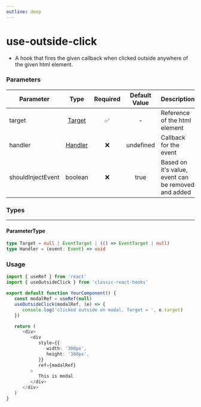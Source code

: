 ```yaml
---
outline: deep
---
```


# use-outside-click

-  A hook that fires the given callback when clicked outside anywhere of the given html element.

### Parameters

| Parameter         |           Type            | Required | Default Value | Description                                         |
| ----------------- | :-----------------------: | :------: | :-----------: | --------------------------------------------------- |
| target            | [Target](#parametertype)  |    ✅    |       -       | Reference of the html element                       |
| handler           | [Handler](#parametertype) |    ❌    |   undefined   | Callback for the event                              |
| shouldInjectEvent |          boolean          |    ❌    |     true      | Based on it's value, event can be removed and added |

### Types

---

#### ParameterType

```ts
type Target = null | EventTarget | (() => EventTarget | null)
type Handler = (event: Event) => void
```

### Usage

```ts
import { useRef } from 'react'
import { useOutsideClick } from 'classic-react-hooks'

export default function YourComponent() {
   const modalRef = useRef(null)
   useOutsideClick(modalRef, (e) => {
      console.log('clicked outside on modal. Target = ', e.target)
   })

   return (
      <div>
         <div
            style={{
               width: '300px',
               height: '300px',
            }}
            ref={modalRef}
         >
            This is modal
         </div>
      </div>
   )
}
```
